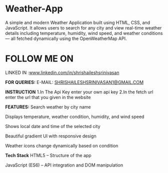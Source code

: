 # Weather-App
A simple and modern Weather Application built using HTML, CSS, and JavaScript. It allows users to search for any city and view real-time weather details including temperature, humidity, wind speed, and weather conditions — all fetched dynamically using the OpenWeatherMap API.

# FOLLOW ME ON 
LINKED IN :www.linkedin.com/in/shrishaileshsrinivasan

**FOR QUERIES:**
E-MAIL: SHRISHAILESHSRINIVASAN1@GMAIL.COM

**INSTRUCTION**
1.In The Api Key enter your own api key 
2.In the fetch url enter the url that you given in the website 

**FEATURES:**
Search weather by city name

Displays temperature, weather condition, humidity, and wind speed

Shows local date and time of the selected city

Beautiful gradient UI with responsive design

Weather icons change dynamically based on condition

**Tech Stack**
HTML5 – Structure of the app

JavaScript (ES6) – API integration and DOM manipulation
